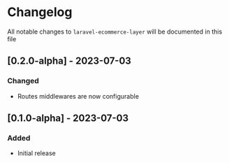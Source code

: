 # Changelog

All notable changes to `laravel-ecommerce-layer` will be documented in this file

## [0.2.0-alpha] - 2023-07-03

### Changed

- Routes middlewares are now configurable

## [0.1.0-alpha] - 2023-07-03

### Added

- Initial release

